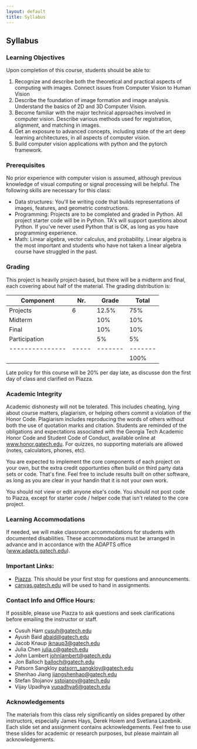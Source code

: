 ```yaml
---
layout: default
title: Syllabus
---
```


## Syllabus

### Learning Objectives
Upon completion of this course, students should be able to:
1. Recognize and describe both the theoretical and practical aspects of computing with images. Connect issues from Computer Vision to Human Vision
2. Describe the foundation of image formation and image analysis. Understand the basics of 2D and 3D Computer Vision.
3. Become familiar with the major technical approaches involved in computer vision. Describe various methods used for registration, alignment, and matching in images.
4. Get an exposure to advanced concepts, including state of the art deep learning architectures, in all aspects of computer vision.
5. Build computer vision applications with python and the pytorch framework.

### Prerequisites
No prior experience with computer vision is assumed, although previous knowledge of visual computing or signal processing will be helpful. The following skills are necessary for this class:
* Data structures: You'll be writing code that builds representations of images, features, and geometric constructions.
* Programming: Projects are to be completed and graded in Python. All project starter code will be in Python. TA's will support questions about Python. If you've never used Python that is OK, as long as you have programming experience.
* Math: Linear algebra, vector calculus, and probability. Linear algebra is the most important and students who have not taken a linear algebra course have struggled in the past.

### Grading
This project is heavily project-based, but there will be a midterm and final, each covering about half of the material. The grading distribution is:

| Component     | Nr. | Grade | Total |
|---------------|-----|-------|-------|
| Projects      | 6   | 12.5% |  75%  |
| Midterm       |     | 10%   |  10%  |
| Final         |     | 10%   |  10%  |
| Participation |     | 5%    |  5%   |
|---------------|-----|-------|-------|
|               |     |       | 100%  |

Late policy for this course will be 20% per day late, as discusse don the first day of class and clarified on Piazza.

### Academic Integrity
Academic dishonesty will not be tolerated. This includes cheating, lying about course matters, plagiarism, or helping others commit a violation of the Honor Code. Plagiarism includes reproducing the words of others without both the use of quotation marks and citation. Students are reminded of the obligations and expectations associated with the Georgia Tech Academic Honor Code and Student Code of Conduct, available online at www.honor.gatech.edu. For quizzes, no supporting materials are allowed (notes, calculators, phones, etc).

You are expected to implement the core components of each project on your own, but the extra credit opportunties often build on third party data sets or code. That's fine. Feel free to include results built on other software, as long as you are clear in your handin that it is not your own work.

You should not view or edit anyone else's code. You should not post code to Piazza, except for starter code / helper code that isn't related to the core project.

### Learning Accommodations
If needed, we will make classroom accommodations for students with documented disabilities. These accommodations must be arranged in advance and in accordance with the ADAPTS office (www.adapts.gatech.edu).

### Important Links:
* [Piazza](https://piazza.com/class/jzehgqjjgpz6bb). This should be your first stop for questions and announcements.
* [canvas.gatech.edu](https://canvas.gatech.edu/) will be used to hand in assignments.

### Contact Info and Office Hours:
If possible, please use Piazza to ask questions and seek clarifications before emailing the instructor or staff.
* Cusuh Ham	cusuh@gatech.edu
* Ayush Baid abaid@gatech.edu
* Jacob Knaup	jknaup3@gatech.edu
* Julia Chen	julia.c@gatech.edu
* John Lambert	johnlambert@gatech.edu
* Jon Balloch	balloch@gatech.edu
* Patsorn Sangkloy	patsorn_sangkloy@gatech.edu
* Shenhao Jiang	jiangshenhao@gatech.edu
* Stefan Stojanov	sstojanov@gatech.edu
* Vijay Upadhya	vupadhya6@gatech.edu

### Acknowledgements
The materials from this class rely significantly on slides prepared by other instructors, especially James Hays, Derek Hoiem and Svetlana Lazebnik. Each slide set and assignment contains acknowledgements. Feel free to use these slides for academic or research purposes, but please maintain all acknowledgements.
